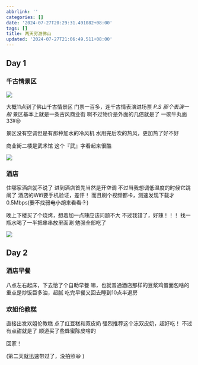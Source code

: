 ```yaml
---
abbrlink: ''
categories: []
date: '2024-07-27T20:29:31.491082+08:00'
tags: []
title: 两天穷游佛山
updated: '2024-07-27T21:06:49.511+08:00'
---
```

## Day 1

### 千古情景区

![](https://bu.dusays.com/2024/07/27/66a4ec0faed70.jpg)

大概11点到了佛山千古情景区
门票一百多，连千古情表演进场票
*P.S 那个表演一般*
景区基本上就是一条古风商业街
啊不过物价是外面的几倍就是了
一碗牛丸面33¥😑

景区没有空调但是有那种加水的冷风机
水用完后吹的热风，更加热了好不好

商业街二楼是武术馆
这个『武』字看起来很酷

![](https://bu.dusays.com/2024/07/27/66a4ec0f706ae.jpg)

### 酒店

住哪家酒店就不说了
进到酒店首先当然是开空调
不过当我想调低温度的时候它跳闸了
酒店的Wifi要手机验证，差评！
而且刷个视频都卡，测速发现下载才0.5Mbps(~~要不找弱电小胡来看看？~~)

晚上下楼买了个烧烤，想着加一点辣应该问题不大
不过我错了，好辣！！！
找一瓶水喝了一半把串串放里面涮
勉强全部吃了

![](https://bu.dusays.com/2024/07/27/66a4ed5e3597f.jpg)

## Day 2

### 酒店早餐

八点左右起床，下去恰了个自助早餐
嘛，也就普通酒店那样的豆浆鸡蛋面包啥的
重点是炒饭巨多油，超腻
吃完早餐又回去睡到10点半退房

### 欢姐伦教糕

直接出发欢姐伦教糕
点了红豆糕和双皮奶
强烈推荐这个冻双皮奶，超好吃！
不过有点甜就是了
顺道买了些蜂蜜陈皮啥的

回家！

(第二天就迅速带过了，没拍照😆 )

